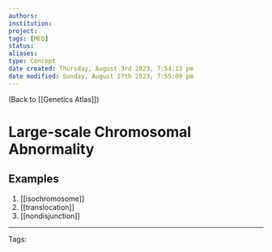 ```yaml
---
authors: 
institution: 
project: 
tags: [MED]
status: 
aliases: 
type: Concept
date created: Thursday, August 3rd 2023, 7:54:13 pm
date modified: Sunday, August 27th 2023, 7:55:09 pm
---
```


(Back to [[Genetics Atlas]])

# Large-scale Chromosomal Abnormality

## Examples
1. [[isochromosome]]
2. [[translocation]]
3. [[nondisjunction]]

---
Tags: